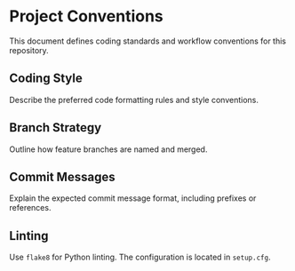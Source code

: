 # Project Conventions

This document defines coding standards and workflow conventions for this repository.

## Coding Style
Describe the preferred code formatting rules and style conventions.

## Branch Strategy
Outline how feature branches are named and merged.

## Commit Messages
Explain the expected commit message format, including prefixes or references.

## Linting
Use `flake8` for Python linting. The configuration is located in `setup.cfg`.
